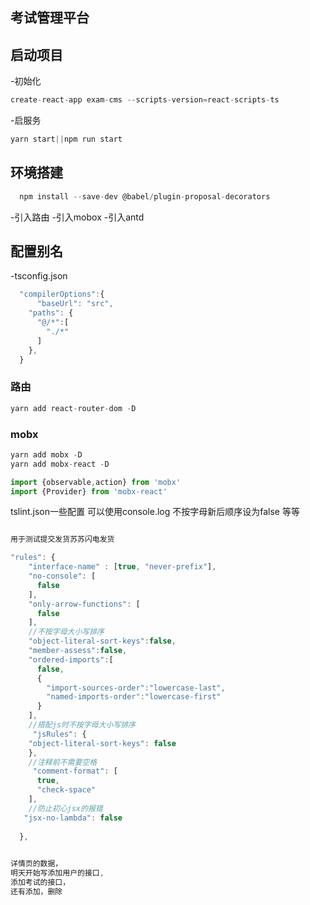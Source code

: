 ## 考试管理平台
##  启动项目
-初始化
```js
create-react-app exam-cms --scripts-version=react-scripts-ts
```
-启服务
```js
yarn start||npm run start
```
## 环境搭建
```js
  npm install --save-dev @babel/plugin-proposal-decorators
```
-引入路由
-引入mobox
-引入antd


## 配置别名
-tsconfig.json
```js
  "compilerOptions":{
      "baseUrl": "src",
    "paths": {
      "@/*":[
        "./*"
      ]
    },
  }
```
### 路由
```js
yarn add react-router-dom -D
```
### mobx
```js
yarn add mobx -D
yarn add mobx-react -D
```
```js
import {observable,action} from 'mobx'
import {Provider} from 'mobx-react'
```
tslint.json一些配置
可以使用console.log 不按字母新后顺序设为false 等等
```js

用于测试提交发货苏苏闪电发货

"rules": {
    "interface-name" : [true, "never-prefix"],
    "no-console": [
      false
    ],
    "only-arrow-functions": [
      false
    ],
    //不按字母大小写排序
    "object-literal-sort-keys":false,
    "member-assess":false,
    "ordered-imports":[
      false,
      {
        "import-sources-order":"lowercase-last",
        "named-imports-order":"lowercase-first"
      }
    ],
    //搭配js时不按字母大小写排序
     "jsRules": {
    "object-literal-sort-keys": false
    },
    //注释前不需要空格
     "comment-format": [
      true,
      "check-space"
    ],
    //防止初心jsx的报错
   "jsx-no-lambda": false
   
  },
  
```
```js
详情页的数据，
明天开始写添加用户的接口,
添加考试的接口，
还有添加，删除
```
